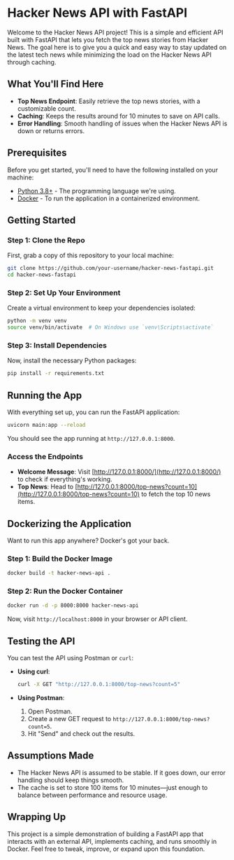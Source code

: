 
# Hacker News API with FastAPI

Welcome to the Hacker News API project! This is a simple and efficient API built with FastAPI that lets you fetch the top news stories from Hacker News. The goal here is to give you a quick and easy way to stay updated on the latest tech news while minimizing the load on the Hacker News API through caching.

## What You'll Find Here

- **Top News Endpoint**: Easily retrieve the top news stories, with a customizable count.
- **Caching**: Keeps the results around for 10 minutes to save on API calls.
- **Error Handling**: Smooth handling of issues when the Hacker News API is down or returns errors.

## Prerequisites

Before you get started, you'll need to have the following installed on your machine:

- [Python 3.8+](https://www.python.org/downloads/) - The programming language we're using.
- [Docker](https://docs.docker.com/get-docker/) - To run the application in a containerized environment.

## Getting Started

### Step 1: Clone the Repo

First, grab a copy of this repository to your local machine:

```sh
git clone https://github.com/your-username/hacker-news-fastapi.git
cd hacker-news-fastapi
```

### Step 2: Set Up Your Environment

Create a virtual environment to keep your dependencies isolated:

```sh
python -m venv venv
source venv/bin/activate  # On Windows use `venv\Scripts\activate`
```

### Step 3: Install Dependencies

Now, install the necessary Python packages:

```sh
pip install -r requirements.txt
```

## Running the App

With everything set up, you can run the FastAPI application:

```sh
uvicorn main:app --reload
```

You should see the app running at `http://127.0.0.1:8000`.

### Access the Endpoints

- **Welcome Message**: Visit [http://127.0.0.1:8000/](http://127.0.0.1:8000/) to check if everything's working.
- **Top News**: Head to [http://127.0.0.1:8000/top-news?count=10](http://127.0.0.1:8000/top-news?count=10) to fetch the top 10 news items.

## Dockerizing the Application

Want to run this app anywhere? Docker's got your back.

### Step 1: Build the Docker Image

```sh
docker build -t hacker-news-api .
```

### Step 2: Run the Docker Container

```sh
docker run -d -p 8000:8000 hacker-news-api
```

Now, visit `http://localhost:8000` in your browser or API client.

## Testing the API

You can test the API using Postman or `curl`:

- **Using curl**:

  ```sh
  curl -X GET "http://127.0.0.1:8000/top-news?count=5"
  ```

- **Using Postman**:

  1. Open Postman.
  2. Create a new GET request to `http://127.0.0.1:8000/top-news?count=5`.
  3. Hit "Send" and check out the results.

## Assumptions Made

- The Hacker News API is assumed to be stable. If it goes down, our error handling should keep things smooth.
- The cache is set to store 100 items for 10 minutes—just enough to balance between performance and resource usage.

## Wrapping Up

This project is a simple demonstration of building a FastAPI app that interacts with an external API, implements caching, and runs smoothly in Docker. Feel free to tweak, improve, or expand upon this foundation.
